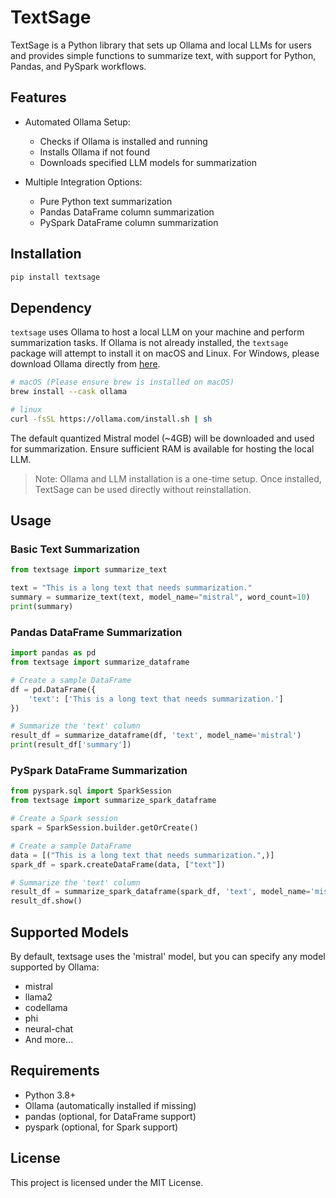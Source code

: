 # TextSage

TextSage is a Python library that sets up Ollama and local LLMs for users and provides simple functions to summarize text, with support for Python, Pandas, and PySpark workflows.

## Features

- Automated Ollama Setup:

  - Checks if Ollama is installed and running
  - Installs Ollama if not found
  - Downloads specified LLM models for summarization

- Multiple Integration Options:
  - Pure Python text summarization
  - Pandas DataFrame column summarization
  - PySpark DataFrame column summarization

## Installation

```bash
pip install textsage
```

## Dependency
`textsage` uses Ollama to host a local LLM on your machine and perform summarization tasks. If Ollama is not already installed, the `textsage` package will attempt to install it on macOS and Linux. For Windows, please download Ollama directly from [here](https://ollama.com/download/windows).

```bash
# macOS (Please ensure brew is installed on macOS)
brew install --cask ollama
```

```bash
# linux
curl -fsSL https://ollama.com/install.sh | sh
```

The default quantized Mistral model (~4GB) will be downloaded and used for summarization. Ensure sufficient RAM is available for hosting the local LLM.

> Note: Ollama and LLM installation is a one-time setup. Once installed, TextSage can be used directly without reinstallation.

## Usage

### Basic Text Summarization

```python
from textsage import summarize_text

text = "This is a long text that needs summarization."
summary = summarize_text(text, model_name="mistral", word_count=10)
print(summary)
```

### Pandas DataFrame Summarization

```python
import pandas as pd
from textsage import summarize_dataframe

# Create a sample DataFrame
df = pd.DataFrame({
    'text': ['This is a long text that needs summarization.']
})

# Summarize the 'text' column
result_df = summarize_dataframe(df, 'text', model_name='mistral')
print(result_df['summary'])
```

### PySpark DataFrame Summarization

```python
from pyspark.sql import SparkSession
from textsage import summarize_spark_dataframe

# Create a Spark session
spark = SparkSession.builder.getOrCreate()

# Create a sample DataFrame
data = [("This is a long text that needs summarization.",)]
spark_df = spark.createDataFrame(data, ["text"])

# Summarize the 'text' column
result_df = summarize_spark_dataframe(spark_df, 'text', model_name='mistral')
result_df.show()
```

## Supported Models

By default, textsage uses the 'mistral' model, but you can specify any model supported by Ollama:

- mistral
- llama2
- codellama
- phi
- neural-chat
- And more...

## Requirements

- Python 3.8+
- Ollama (automatically installed if missing)
- pandas (optional, for DataFrame support)
- pyspark (optional, for Spark support)

## License

This project is licensed under the MIT License.

